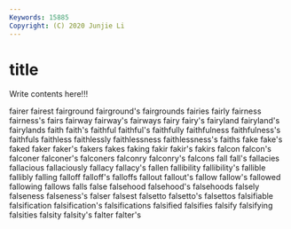 ```yaml
---
Keywords: 15885
Copyright: (C) 2020 Junjie Li
---
```


# title

Write contents here!!!

fairer 
fairest 
fairground
fairground's 
fairgrounds 
fairies 
fairly 
fairness 
fairness's 
fairs 
fairway 
fairway's 
fairways
fairy 
fairy's 
fairyland 
fairyland's 
fairylands 
faith 
faith's 
faithful 
faithful's 
faithfully
faithfulness 
faithfulness's 
faithfuls 
faithless 
faithlessly 
faithlessness 
faithlessness's 
faiths 
fake 
fake's
faked 
faker 
faker's 
fakers 
fakes 
faking 
fakir 
fakir's 
fakirs 
falcon
falcon's 
falconer 
falconer's 
falconers 
falconry 
falconry's 
falcons 
fall 
fall's 
fallacies
fallacious 
fallaciously 
fallacy 
fallacy's 
fallen 
fallibility 
fallibility's 
fallible 
fallibly 
falling
falloff 
falloff's 
falloffs 
fallout 
fallout's 
fallow 
fallow's 
fallowed 
fallowing 
fallows
falls 
false 
falsehood 
falsehood's 
falsehoods 
falsely 
falseness 
falseness's 
falser 
falsest
falsetto 
falsetto's 
falsettos 
falsifiable 
falsification 
falsification's 
falsifications 
falsified 
falsifies 
falsify
falsifying 
falsities 
falsity 
falsity's 
falter 
falter's 
